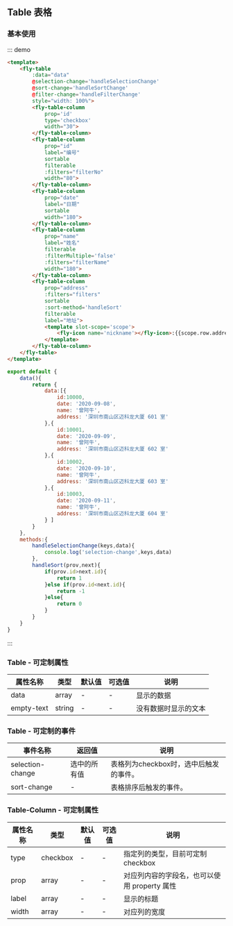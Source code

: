 <script>
 module.exports =  {
        data(){
            return {
                data1:[{
                    id:10001,
                    date: '2020-09-08',
                    name: '曾阿牛',
                    address: '深圳市南山区迈科龙大厦 601 室'
                },{
                    id:10002,
                    date: '2020-09-09',
                    name: '曾阿牛',
                    address: '深圳市南山区迈科龙大厦 602 室'
                },{
                    id:10000,
                    date: '2020-09-10',
                    name: '曾阿牛',
                    address: '深圳市南山区迈科龙大厦 603 室'
                },{
                    id:10003,
                    date: '2020-09-11',
                    name: '曾阿牛',
                    address: '深圳市南山区迈科龙大厦 604 室'
                } ],
                data:[{
                    id:10001,
                    date: '2020-09-08',
                    name: '曾阿牛',
                    address: '深圳市南山区迈科龙大厦 601 室'
                },{
                    id:10002,
                    date: '2020-09-09',
                    name: '曾阿牛',
                    address: '深圳市南山区迈科龙大厦 602 室'
                },{
                    id:10000,
                    date: '2020-09-10',
                    name: '曾阿牛',
                    address: '深圳市南山区迈科龙大厦 603 室'
                },{
                    id:10003,
                    date: '2020-09-11',
                    name: '曾阿牛',
                    address: '深圳市南山区迈科龙大厦 604 室'
                } ],
                data2:[],
                filters:[
                    {text:'深圳市',value:'深圳市'},
                    {text:'东莞市',value:'东莞市'}
                ],
                filterNo:[
                    {text:'10000',value:'10000'},
                    {text:'10001',value:'10001'},
                    {text:'10002',value:'10002'},
                    {text:'10003',value:'10003'}
                ],
                filterName:[
                    {text:'张三丰',value:'张三丰'},
                    {text:'曾阿牛',value:'曾阿牛'},
                    {text:'张无忌',value:'张无忌'},
                    {text:'金毛狮王',value:'金毛狮王'}
                ]
            }
        },
        methods:{
            handleSelectionChange(keys,data){
                console.log('selection-change',keys,data)
            },
            handleSortChange(){
                console.log('sort-change')
            },
            handleFilterChange(filtered){
                console.log('filter-change',filtered)
            },
            handleSort(prov,next){
                if(prov.id>next.id){
                    return 1
                }else if(prov.id<next.id){
                    return -1
                }else{
                    return 0
                }
            }
        }
    }
</script>
## Table 表格

### 基本使用

::: demo
```html
<template>
    <fly-table
        :data="data"
        @selection-change='handleSelectionChange'
        @sort-change='handleSortChange'
        @filter-change='handleFilterChange'
        style="width: 100%">
        <fly-table-column
            prop='id'
            type='checkbox'
            width="30">
        </fly-table-column>
        <fly-table-column
            prop="id"
            label="编号"
            sortable
            filterable
            :filters="filterNo"
            width="80">
        </fly-table-column>
        <fly-table-column
            prop="date"
            label="日期"
            sortable
            width="180">
        </fly-table-column>
        <fly-table-column
            prop="name"
            label="姓名"
            filterable
            :filterMultiple='false'
            :filters="filterName"
            width="180">
        </fly-table-column>
        <fly-table-column
            prop="address"
            :filters="filters"
            sortable
            :sort-method='handleSort'
            filterable
            label="地址">
            <template slot-scope='scope'>
                <fly-icon name='nickname'></fly-icon>:{{scope.row.address}}
            </template>
        </fly-table-column>
    </fly-table>
</template>
```
```js
export default {
    data(){
        return {
            data:[{
                id:10000,
                date: '2020-09-08',
                name: '曾阿牛',
                address: '深圳市南山区迈科龙大厦 601 室'
            },{
                id:10001,
                date: '2020-09-09',
                name: '曾阿牛',
                address: '深圳市南山区迈科龙大厦 602 室'
            },{
                id:10002,
                date: '2020-09-10',
                name: '曾阿牛',
                address: '深圳市南山区迈科龙大厦 603 室'
            },{
                id:10003,
                date: '2020-09-11',
                name: '曾阿牛',
                address: '深圳市南山区迈科龙大厦 604 室'
            } ]
        }
    },
    methods:{
        handleSelectionChange(keys,data){
            console.log('selection-change',keys,data)
        },
        handleSort(prov,next){
            if(prov.id>next.id){
                return 1
            }else if(prov.id<next.id){
                return -1
            }else{
                return 0
            }
        }
    }
}
```
:::

<!-- ### 自定义模板
::: demo
```html
<template>
    <fly-table
        :data="data1"
        style="width: 100%">
        <fly-table-column
            prop='id'
            type='checkbox'
            width="30">
        </fly-table-column>
        <fly-table-column
            prop="date"
            label="日期"
            sortable
            width="180">
        </fly-table-column>
        <fly-table-column
            prop="name"
            label="姓名"
            filterable
            width="180">
        </fly-table-column>
        <fly-table-column
            prop="address"
            sortable
            filterable
            label="地址">
            <template slot-scope='row'>
                <fly-icon name='nickname'></fly-icon>:{{row.address}}
            </template>
        </fly-table-column>
    </fly-table>
</template>
```
```js
export default {
    data(){
        return {
            data:[{
                id:10000,
                date: '2020-09-08',
                name: '曾阿牛',
                address: '深圳市南山区迈科龙大厦 601 室'
            },{
                id:10001,
                date: '2020-09-09',
                name: '曾阿牛',
                address: '深圳市南山区迈科龙大厦 602 室'
            },{
                id:10002,
                date: '2020-09-10',
                name: '曾阿牛',
                address: '深圳市南山区迈科龙大厦 603 室'
            },{
                id:10003,
                date: '2020-09-11',
                name: '曾阿牛',
                address: '深圳市南山区迈科龙大厦 604 室'
            } ]
        }
    }
}
```
::: -->

### Table - 可定制属性

| 属性名称        | 类型                      | 默认值 | 可选值       | 说明             |
| --------------- | ------------------------- | ------ | ------------ | ---------------- |
| data | array | -      | -            | 显示的数据         |
| empty-text | string | -      | -            | 没有数据时显示的文本         |

### Table - 可定制的事件

| 事件名称  | 返回值     | 说明                       |
| --------- | ---------- | -------------------------- |
| selection-change | 选中的所有值 | 表格列为checkbox时，选中后触发的事件。 |
| sort-change | - | 表格排序后触发的事件。 |

### Table-Column - 可定制属性

| 属性名称        | 类型                      | 默认值 | 可选值       | 说明             |
| --------------- | ------------------------- | ------ | ------------ | ---------------- |
| type | checkbox | -      | -            |  指定列的类型，目前可定制checkbox       |
| prop | array | -      | -            |  对应列内容的字段名，也可以使用 property 属性        |
| label | array | -      | -            | 显示的标题         |
| width | array | -      | -            | 对应列的宽度       |

